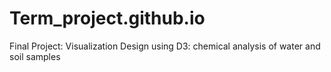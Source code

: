 # Term_project.github.io
Final Project: Visualization Design using D3: chemical analysis of water and soil samples

